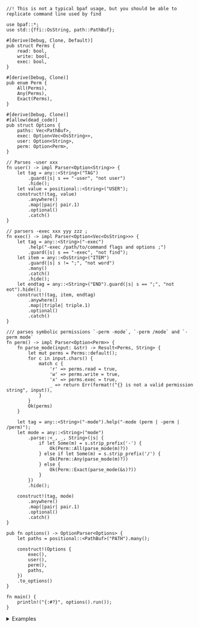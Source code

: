 ```no_run
//! This is not a typical bpaf usage, but you should be able to replicate command line used by find

use bpaf::*;
use std::{ffi::OsString, path::PathBuf};

#[derive(Debug, Clone, Default)]
pub struct Perms {
    read: bool,
    write: bool,
    exec: bool,
}

#[derive(Debug, Clone)]
pub enum Perm {
    All(Perms),
    Any(Perms),
    Exact(Perms),
}

#[derive(Debug, Clone)]
#[allow(dead_code)]
pub struct Options {
    paths: Vec<PathBuf>,
    exec: Option<Vec<OsString>>,
    user: Option<String>,
    perm: Option<Perm>,
}

// Parses -user xxx
fn user() -> impl Parser<Option<String>> {
    let tag = any::<String>("TAG")
        .guard(|s| s == "-user", "not user")
        .hide();
    let value = positional::<String>("USER");
    construct!(tag, value)
        .anywhere()
        .map(|pair| pair.1)
        .optional()
        .catch()
}

// parsers -exec xxx yyy zzz ;
fn exec() -> impl Parser<Option<Vec<OsString>>> {
    let tag = any::<String>("-exec")
        .help("-exec /path/to/command flags and options ;")
        .guard(|s| s == "-exec", "not find");
    let item = any::<OsString>("ITEM")
        .guard(|s| s != ";", "not word")
        .many()
        .catch()
        .hide();
    let endtag = any::<String>("END").guard(|s| s == ";", "not eot").hide();
    construct!(tag, item, endtag)
        .anywhere()
        .map(|triple| triple.1)
        .optional()
        .catch()
}

/// parses symbolic permissions `-perm -mode`, `-perm /mode` and `-perm mode`
fn perm() -> impl Parser<Option<Perm>> {
    fn parse_mode(input: &str) -> Result<Perms, String> {
        let mut perms = Perms::default();
        for c in input.chars() {
            match c {
                'r' => perms.read = true,
                'w' => perms.write = true,
                'x' => perms.exec = true,
                _ => return Err(format!("{} is not a valid permission string", input)),
            }
        }
        Ok(perms)
    }

    let tag = any::<String>("-mode").help("-mode (perm | -perm | /perm)");
    let mode = any::<String>("mode")
        .parse::<_, _, String>(|s| {
            if let Some(m) = s.strip_prefix('-') {
                Ok(Perm::All(parse_mode(m)?))
            } else if let Some(m) = s.strip_prefix('/') {
                Ok(Perm::Any(parse_mode(m)?))
            } else {
                Ok(Perm::Exact(parse_mode(&s)?))
            }
        })
        .hide();

    construct!(tag, mode)
        .anywhere()
        .map(|pair| pair.1)
        .optional()
        .catch()
}

pub fn options() -> OptionParser<Options> {
    let paths = positional::<PathBuf>("PATH").many();

    construct!(Options {
        exec(),
        user(),
        perm(),
        paths,
    })
    .to_options()
}

fn main() {
    println!("{:#?}", options().run());
}

```
<details>
<summary>Examples</summary>


Usually `find` takes a path where to look, the rest is optional
```console
% app src tests
Options { paths: ["src", "tests"], exec: None, user: None, perm: None }
```

In addition to paths `find` can take some more options, typically unusual: username, note a
single dash with a long name:
```console
% app -user bob
Options { paths: [], exec: None, user: Some("bob"), perm: None }
```

Permissions, in an unusual format:
```console
% app -mode /x
Options { paths: [], exec: None, user: None, perm: Some(Any(Perms { read: false, write: false, exec: true })) }
```

And the most interesting one is `-exec` which takes multiple arbitrary parameters terminated
by `;` (in shell you have to escape it as `\\;`)
```console
% app -exec cat -A '{}' \;
Options { paths: [], exec: Some(["cat", "-A", "{}"]), user: None, perm: None }
```

As usuall you can mix them and order doesn't matter
```console
% app src -mode -r -user bob -exec rustc '{}' \;
Options { paths: ["src"], exec: Some(["rustc", "{}"]), user: Some("bob"), perm: Some(All(Perms { read: true, write: false, exec: false })) }
```

While `bpaf` takes some effort to render the help even for custom stuff - you can always
bypass it by hiding options and substituting your own with custom `header`/`footer`.
```console
% app --help
Usage: [<-exec>] [<USER>] [<-mode>] <PATH>...

Available positional items:
    <-exec>  -exec /path/to/command flags and options ;
    <-mode>  -mode (perm | -perm | /perm)

Available options:
    -h, --help  Prints help information
```

</details>
